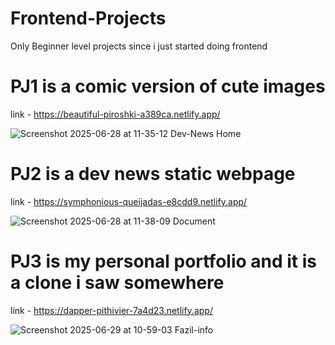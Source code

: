 # Frontend-Projects
Only Beginner level projects since i just started doing frontend

# PJ1 is a comic version of cute images
link - https://beautiful-piroshki-a389ca.netlify.app/

![Screenshot 2025-06-28 at 11-35-12 Dev-News Home](https://github.com/user-attachments/assets/23f021a4-d6ae-40d6-9625-b8a560d0cee9)

# PJ2 is a dev news static webpage
link - https://symphonious-queijadas-e8cdd9.netlify.app/

![Screenshot 2025-06-28 at 11-38-09 Document](https://github.com/user-attachments/assets/59ac938d-6530-4fc8-9b90-97dd43ec7eda)

# PJ3 is my personal portfolio and it is a clone i saw somewhere 
link - https://dapper-pithivier-7a4d23.netlify.app/

![Screenshot 2025-06-29 at 10-59-03 Fazil-info](https://github.com/user-attachments/assets/fe10bd3a-ee11-479c-a860-82e83c7f5b46)
